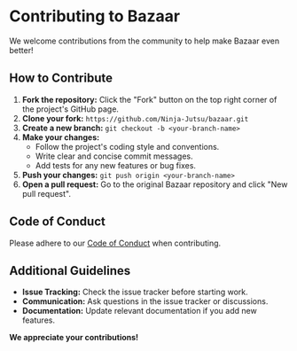 # Contributing to Bazaar

We welcome contributions from the community to help make Bazaar even better!

## How to Contribute

1. **Fork the repository:** Click the "Fork" button on the top right corner of the project's GitHub page.
2. **Clone your fork:** `https://github.com/Ninja-Jutsu/bazaar.git`
3. **Create a new branch:** `git checkout -b <your-branch-name>`
4. **Make your changes:**
   - Follow the project's coding style and conventions.
   - Write clear and concise commit messages.
   - Add tests for any new features or bug fixes.
5. **Push your changes:** `git push origin <your-branch-name>`
6. **Open a pull request:** Go to the original Bazaar repository and click "New pull request".

## Code of Conduct

Please adhere to our [Code of Conduct](CODE_OF_CONDUCT.md) when contributing.

## Additional Guidelines

- **Issue Tracking:** Check the issue tracker before starting work.
- **Communication:** Ask questions in the issue tracker or discussions.
- **Documentation:** Update relevant documentation if you add new features.

**We appreciate your contributions!**
